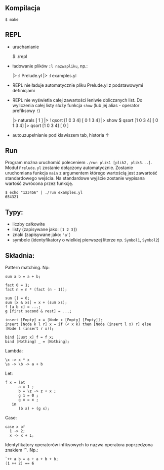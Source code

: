 ## Kompilacja

    $ make

## REPL

* uruchanianie

    $ ./repl

* ładowanie plików `:l nazwapliku`, np.:

    |> :l Prelude.yl
    |> :l examples.yl

* REPL nie ładuje automatycznie pliku Prelude.yl z podstawowymi definicjami
* REPL nie wyświetla całej zawartości leniwie obliczanych list. Do wyliczenia całej listy służy funkcja `show` (lub jej alias - operator prefiksowy `!`)

    |> naturals
    [ 1 <not evaled expr>]
    |> ! qsort [1 0 3 4]
    [ 0 1 3 4]
    |> show $ qsort [1 0 3 4]
    [ 0 1 3 4]
    |> qsort [1 0 3 4]
    [ 0 <not evaled expr>]

* autouzupełnianie pod klawiszem tab, historia ↑


## Run

Program można uruchomić poleceniem `./run plik1 [plik2, plik3...]`.
Moduł `Prelude.yl` zostanie dołączony automatycznie.
Zostanie uruchomiana funkcja `main` z argumentem którego wartością jest zawartość standardowego wejścia.
Na standardowe wyjście zostanie wypisana wartość zwrócona przez funkcję.

    $ echo "123456" | ./run examples.yl
    654321


## Typy:

* liczby całkowite
* listy (zapisywane jako: `[1 2 3]`)
* znaki (zapisywane jako: `'a'`)
* symbole (identyfikatory o wielkiej pierwszej literze np. `Symbol1`, `Symbol2`)


## Składnia:


Pattern matching. Np:

    sum a b = a + b;

    fact 0 = 1;
    fact n = n * (fact (n - 1));

    sum [] = 0;
    sum [x & xs] = x + (sum xs);
    f [a b c] = ...;
    g [first second & rest] = ...;

    insert [Empty] x = [Node x [Empty] [Empty]];
    insert [Node k l r] x = if (< x k) then [Node (insert l x) r] else [Node l (insert r x)];

    bind [Just x] f = f x;
    bind [Nothing] _ = [Nothing];

Lambda:

    \x -> x * x
    \a -> \b -> a + b

Let:

    f x = let
          a = 1 ;
          b = \z -> z + x ;
          g 1 = 0 ;
          g x = x ;
       in
          (b a) + (g x);

Case:

    case x of
      1 -> 2;
      x -> x + 1;

Identyfikatory operatorów infiksowych to nazwa operatora poprzedzona znakiem '`'. Np.:

    `++ a b = a + a + b + b;
    (1 ++ 2) == 6



